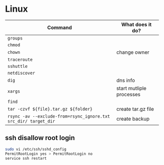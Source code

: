 # Linux

| Command                                                         | What does it do?         |
| --------------------------------------------------------------- | ------------------------ |
| `groups`                                                        |                          |
| `chmod`                                                         |                          |
| `chown`                                                         | change owner             |
| `traceroute`                                                    |                          |
| `sshuttle`                                                      |                          |
| `netdiscover`                                                   |                          |
| `dig`                                                           | dns info                 |
| `xargs`                                                         | start mutliple processes |
| `find`                                                          |                          |
| `tar -czvf ${file}.tar.gz ${folder}`                            | create tar.gz file       |
| `rsync -av --exclude-from=rsync_ignore.txt src_dir/ target_dir` | create backup            |

## ssh disallow root login

```bash
sudo vi /etc/ssh/sshd_config
PermitRootLogin yes > PermitRootLogin no
service ssh restart
```
